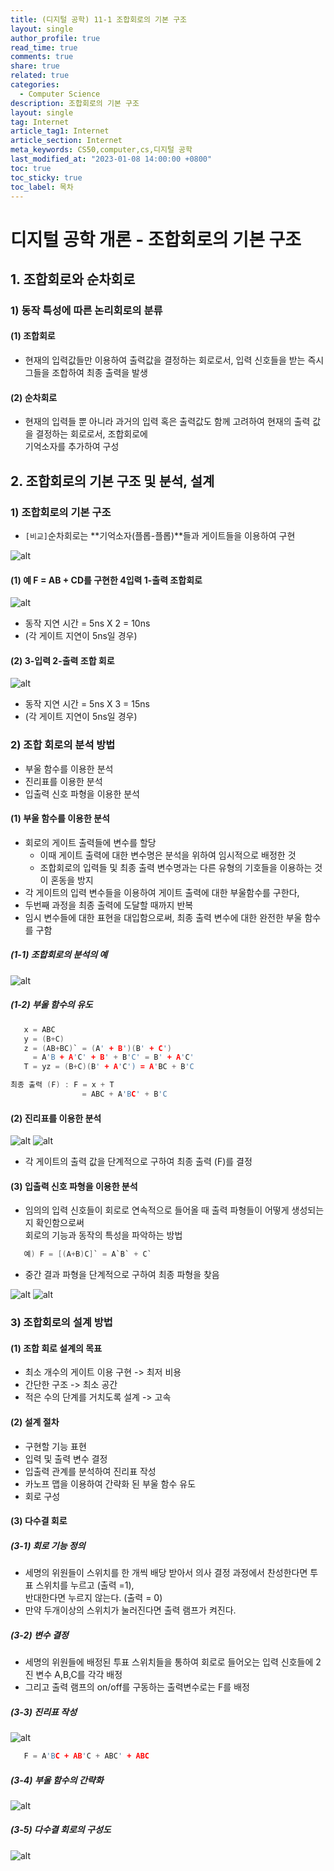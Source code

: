```yaml
---
title: (디지털 공학) 11-1 조합회로의 기본 구조
layout: single
author_profile: true
read_time: true
comments: true
share: true
related: true
categories:
  - Computer Science
description: 조합회로의 기본 구조
layout: single
tag: Internet
article_tag1: Internet
article_section: Internet
meta_keywords: CS50,computer,cs,디지털 공학
last_modified_at: "2023-01-08 14:00:00 +0800"
toc: true
toc_sticky: true
toc_label: 목차
---
```


# 디지털 공학 개론 - 조합회로의 기본 구조

## 1. 조합회로와 순차회로

### 1) 동작 특성에 따른 논리회로의 분류

#### (1) 조합회로

- 현재의 입력값들만 이용하여 출력값을 결정하는 회로로서, 입력 신호들을 받는 즉시 그들을 조합하여 최종 출력을 발생

#### (2) 순차회로

- 현재의 입력들 뿐 아니라 과거의 입력 혹은 출력값도 함께 고려하여 현재의 출력 값을 결정하는 회로로서, 조합회로에  
  기억소자를 추가하여 구성

## 2. 조합회로의 기본 구조 및 분석, 설계

### 1) 조합회로의 기본 구조

- `[비교]`순차회로는 **기억소자(플롭-플롭)**들과 게이트들을 이용하여 구현

![alt](/assets/images/post/ComputerStudy/578.png)

#### (1) 예 F = AB + CD를 구현한 4입력 1-출력 조합회로

![alt](/assets/images/post/ComputerStudy/579.png)

- 동작 지연 시간 = 5ns X 2 = 10ns
- (각 게이트 지연이 5ns일 경우)

#### (2) 3-입력 2-출력 조합 회로

![alt](/assets/images/post/ComputerStudy/580.png)

- 동작 지연 시간 = 5ns X 3 = 15ns
- (각 게이트 지연이 5ns일 경우)

### 2) 조합 회로의 분석 방법

- 부울 함수를 이용한 분석
- 진리표를 이용한 분석
- 입출력 신호 파형을 이용한 분석

#### (1) 부울 함수를 이용한 분석

- 회로의 게이트 출력들에 변수를 할당
  - 이때 게이트 출력에 대한 변수명은 분석을 위하여 임시적으로 배정한 것
  - 조합회로의 입력들 및 최종 출력 변수명과는 다른 유형의 기호들을 이용하는 것이 혼동을 방지
- 각 게이트의 입력 변수들을 이용하여 게이트 출력에 대한 부울함수를 구한다,
- 두번째 과정을 최종 출력에 도달할 때까지 반복
- 임시 변수들에 대한 표현을 대입함으로써, 최종 출력 변수에 대한 완전한 부울 함수를 구함

##### (1-1) 조합회로의 분석의 예

![alt](/assets/images/post/ComputerStudy/581.png)

##### (1-2) 부울 함수의 유도

```c
   x = ABC
   y = (B+C)
   z = (AB+BC)` = (A' + B')(B' + C')
     = A'B + A'C' + B' + B'C' = B' + A'C'
   T = yz = (B+C)(B' + A'C') = A'BC + B'C

최종 출력 (F) : F = x + T
                = ABC + A'BC' + B'C
```

#### (2) 진리표를 이용한 분석

![alt](/assets/images/post/ComputerStudy/582.png)
![alt](/assets/images/post/ComputerStudy/583.png)

- 각 게이트의 출력 값을 단계적으로 구하여 최종 출력 (F)를 결정

#### (3) 입출력 신호 파형을 이용한 분석

- 임의의 입력 신호들이 회로로 연속적으로 들어올 때 출력 파형들이 어떻게 생성되는지 확인함으로써  
  회로의 기능과 동작의 특성을 파악하는 방법

```c
   예) F = [(A+B)C]` = A`B` + C`
```

- 중간 결과 파형을 단계적으로 구하여 최종 파형을 찾음

![alt](/assets/images/post/ComputerStudy/584.png)
![alt](/assets/images/post/ComputerStudy/585.png)

### 3) 조합회로의 설계 방법

#### (1) 조합 회로 설계의 목표

- 최소 개수의 게이트 이용 구현 -> 최저 비용
- 간단한 구조 -> 최소 공간
- 적은 수의 단계를 거치도록 설계 -> 고속

#### (2) 설계 절차

- 구현할 기능 표현
- 입력 및 출력 변수 결정
- 입출력 관계를 분석하여 진리표 작성
- 카노프 맵을 이용하여 간략화 된 부울 함수 유도
- 회로 구성

#### (3) 다수결 회로

##### (3-1) 회로 기능 정의

- 세명의 위원들이 스위치를 한 개씩 배당 받아서 의사 결정 과정에서 찬성한다면 투표 스위치를 누르고 (출력 =1),  
  반대한다면 누르지 않는다. (출력 = 0)
- 만약 두개이상의 스위치가 눌러진다면 출력 램프가 켜진다.

##### (3-2) 변수 결정

- 세명의 위원들에 배정된 투표 스위치들을 통하여 회로로 들어오는 입력 신호들에 2진 변수 A,B,C를 각각 배정
- 그리고 출력 램프의 on/off를 구동하는 출력변수로는 F를 배정

##### (3-3) 진리표 작성

![alt](/assets/images/post/ComputerStudy/586.png)

```c
   F = A'BC + AB'C + ABC' + ABC
```

##### (3-4) 부울 함수의 간략화

![alt](/assets/images/post/ComputerStudy/587.png)

##### (3-5) 다수결 회로의 구성도

![alt](/assets/images/post/ComputerStudy/588.png)
